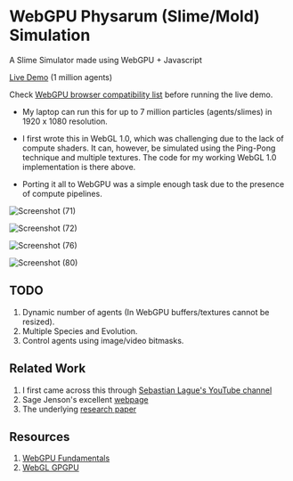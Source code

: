 # WebGPU Physarum (Slime/Mold) Simulation

A Slime Simulator made using WebGPU + Javascript

[Live Demo](https://shridhar2602.github.io/WebGPU-Slime-Simulation/) (1 million agents)

Check [WebGPU browser compatibility list](https://developer.mozilla.org/en-US/docs/Web/API/WebGPU_API#browser_compatibility) before running the live demo.

- My laptop can run this for up to 7 million particles (agents/slimes) in 1920 x 1080 resolution.

- I first wrote this in WebGL 1.0, which was challenging due to the lack of compute shaders. It can, however, be simulated using the Ping-Pong technique and multiple textures.
The code for my working WebGL 1.0 implementation is there above.

- Porting it all to WebGPU was a simple enough task due to the presence of compute pipelines.


![Screenshot (71)](https://github.com/Shridhar2602/WebGPU-Slime-Simulation/assets/63835433/58339a11-a0d8-40ab-8998-e1c501652734)

![Screenshot (72)](https://github.com/Shridhar2602/WebGPU-Slime-Simulation/assets/63835433/3600d6db-2a4d-4400-86a4-3406cfd87a20)

![Screenshot (76)](https://github.com/Shridhar2602/WebGPU-Slime-Simulation/assets/63835433/bc94c423-3eba-4d8a-be46-ab0fba7fcf61)

![Screenshot (80)](https://github.com/Shridhar2602/WebGPU-Slime-Simulation/assets/63835433/a1683e10-8dba-47c8-83ab-3f0593ad5b9d)

## TODO
1. Dynamic number of agents (In WebGPU buffers/textures cannot be resized).
2. Multiple Species and Evolution.
3. Control agents using image/video bitmasks.

## Related Work 
1. I first came across this through [Sebastian Lague's YouTube channel](https://youtu.be/X-iSQQgOd1A)
3. Sage Jenson's excellent [webpage](https://cargocollective.com/sagejenson/physarum)
2. The underlying [research paper](https://uwe-repository.worktribe.com/output/980579)

## Resources 
1. [WebGPU Fundamentals](https://webgpufundamentals.org/)
2. [WebGL GPGPU](https://webglfundamentals.org/webgl/lessons/webgl-gpgpu.html)
